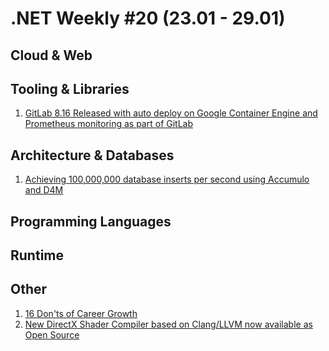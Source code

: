# .NET Weekly #20 (23.01 - 29.01)

## Cloud & Web

## Tooling & Libraries

1. [GitLab 8.16 Released with auto deploy on Google Container Engine and Prometheus monitoring as part of GitLab](https://about.gitlab.com/2017/01/22/gitlab-8-16-released/)

## Architecture & Databases

1. [Achieving 100,000,000 database inserts per second using Accumulo and D4M](http://www.ieee-hpec.org/2014/CD/index_htm_files/FinalPapers/31.pdf)

## Programming Languages

## Runtime

## Other

1. [16 Don'ts of Career Growth](http://www.yegor256.com/2017/01/24/career-advice.html)
1. [New DirectX Shader Compiler based on Clang/LLVM now available as Open Source](https://blogs.msdn.microsoft.com/directx/2017/01/23/new-directx-shader-compiler-based-on-clangllvm-now-available-as-open-source/)